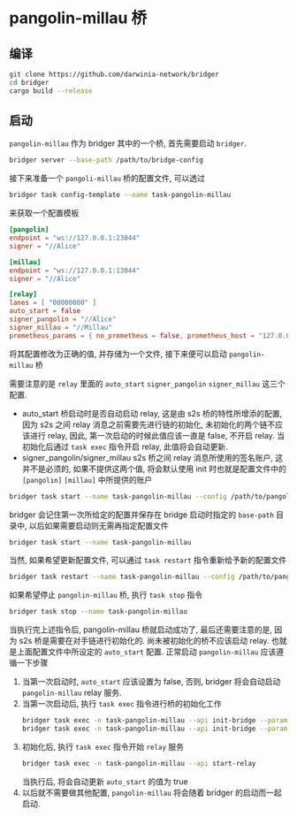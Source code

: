pangolin-millau 桥
===

## 编译

```bash
git clone https://github.com/darwinia-network/bridger
cd bridger
cargo build --release
```


## 启动

`pangolin-millau` 作为 bridger 其中的一个桥, 首先需要启动 `bridger`.

```bash
bridger server --base-path /path/to/bridge-config
```

接下来准备一个 `pangoli-millau` 桥的配置文件, 可以透过

```bash
bridger task config-template --name task-pangolin-millau
```

来获取一个配置模板

```toml
[pangolin]
endpoint = "ws://127.0.0.1:23044"
signer = "//Alice"

[millau]
endpoint = "ws://127.0.0.1:13044"
signer = "//Alice"

[relay]
lanes = [ "00000000" ]
auto_start = false
signer_pangolin = "//Alice"
signer_millau = "//Millau"
prometheus_params = { no_prometheus = false, prometheus_host = "127.0.0.1", prometheus_port = 9616 }
```

将其配置修改为正确的值, 并存储为一个文件, 接下来便可以启动 `pangolin-millau` 桥

需要注意的是 `relay` 里面的 `auto_start` `signer_pangolin` `signer_millau` 这三个配置.

- auto_start
  桥启动时是否自动启动 relay, 这是由 s2s 桥的特性所增添的配置, 因为 s2s 之间 relay 消息之前需要先进行链的初始化, 未初始化的两个链不应该进行 relay, 因此, 第一次启动的时候此值应该一直是 false, 不开启 relay. 当初始化后通过 `task exec` 指令开启 relay, 此值将会自动更新.
- signer_pangolin/signer_millau
  s2s 桥之间 relay 消息所使用的签名账户, 这并不是必须的, 如果不提供这两个值, 将会默认使用 init 时也就是配置文件中的 `[pangolin]` `[millau]` 中所提供的账户

```bash
bridger task start --name task-pangolin-millau --config /path/to/pangolin-millau.toml
```

bridger 会记住第一次所给定的配置并保存在 bridge 启动时指定的 `base-path` 目录中, 以后如果需要启动则无需再指定配置文件

```bash
bridger task start --name task-pangolin-millau
```

当然, 如果希望更新配置文件, 可以通过 `task restart` 指令重新给予新的配置文件

```bash
bridger task restart --name task-pangolin-millau --config /path/to/pangolin-millau.toml
```

如果希望停止 `pangolin-millau` 桥, 执行 `task stop` 指令

```bash
bridger task stop --name task-pangolin-millau
```

当执行完上述指令后, pangolin-millau 桥就启动成功了, 最后还需要注意的是, 因为 s2s 桥是需要在对手链进行初始化的.
尚未被初始化的桥不应该启动 relay. 也就是上面配置文件中所设定的 `auto_start` 配置. 正常启动 `pangolin-millau` 应该遵循一下步骤

1. 当第一次启动时, `auto_start` 应该设置为 false, 否则, bridger 将会自动启动 `pangolin-millau` relay 服务.
2. 当第一次启动后, 执行 `task exec` 指令进行桥的初始化工作
   ```bash
   bridger task exec -n task-pangolin-millau --api init-bridge --param bridge=pangolin-to-millau
   bridger task exec -n task-pangolin-millau --api init-bridge --param bridge=millau-to-pangolin
   ```
3. 初始化后, 执行 `task exec` 指令开始 `relay` 服务
   ```bash
   bridger task exec -n task-pangolin-millau --api start-relay
   ```
   当执行后, 将会自动更新 `auto_start` 的值为 true
4. 以后就不需要做其他配置, `pangolin-millau` 将会随着 bridger 的启动而一起启动.

